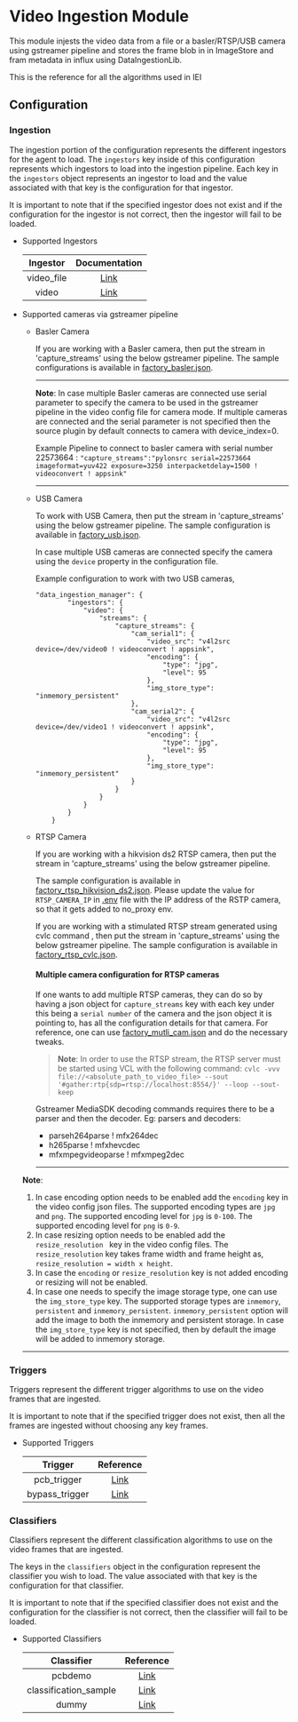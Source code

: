# Video Ingestion Module

This module injests the video data from a file or a basler/RTSP/USB camera using gstreamer pipeline and stores the frame blob in in ImageStore and fram metadata in influx using DataIngestionLib.

This is the reference for all the algorithms used in IEI

## Configuration

### Ingestion

The ingestion portion of the configuration represents the different ingestors
for the agent to load. The `ingestors` key inside of this configuration
represents which ingestors to load into the ingestion pipeline. Each key in
the `ingestors` object represents an ingestor to load and the value associated
with that key is the configuration for that ingestor.

It is important to note that if the specified ingestor does not exist and if the configuration for the
ingestor is not correct, then the ingestor will fail to be loaded.

* Supported Ingestors

    | Ingestor | Documentation |
    | :------: | :-----------: |
    | video_file    | [Link](https://gitlab.devtools.intel.com/Indu/IEdgeInsights/IEdgeInsights/blob/master/algos/dpm/ingestion/video_file.py ) |
    | video         | [Link](https://gitlab.devtools.intel.com/Indu/IEdgeInsights/IEdgeInsights/blob/master/algos/dpm/ingestion/video.py ) |

* Supported cameras via gstreamer pipeline

    * Basler Camera

        If you are working with a Basler camera, then put the stream in 'capture_streams' using the below gstreamer pipeline.
        The sample configurations is available in [factory_basler.json](../docker_setup/config/algo_config/factory_basler.json).

        ---
        **Note**:
        In case multiple Basler cameras are connected use serial parameter to specify the camera to be used in the gstreamer pipeline in the video config file
        for camera mode. If multiple cameras are connected and the serial parameter is not specified then the source plugin by default connects to camera with device_index=0.

        Example Pipeline to connect to basler camera with serial number 22573664 :
        `"capture_streams":"pylonsrc serial=22573664 imageformat=yuv422 exposure=3250 interpacketdelay=1500 ! videoconvert ! appsink"`

        ---

    * USB Camera

        To work with USB Camera, then put the stream in 'capture_streams' using the below gstreamer pipeline.
        The sample configuration is available in [factory_usb.json](../docker_setup/config/algo_config/factory_usb.json).

        In case multiple USB cameras are connected specify the camera using the `device` property in the configuration file.

        Example configuration to work with two USB cameras,

        ```
        "data_ingestion_manager": {
                "ingestors": {
                    "video": {
                        "streams": {
                            "capture_streams": {
                                "cam_serial1": {
                                    "video_src": "v4l2src device=/dev/video0 ! videoconvert ! appsink",
                                    "encoding": {
                                        "type": "jpg",
                                        "level": 95
                                    },
                                    "img_store_type": "inmemory_persistent"
                                },
                                "cam_serial2": {
                                    "video_src": "v4l2src device=/dev/video1 ! videoconvert ! appsink",
                                    "encoding": {
                                        "type": "jpg",
                                        "level": 95
                                    },
                                    "img_store_type": "inmemory_persistent"
                                }
                            }
                        }
                    }
                }
            }
        ```

    * RTSP Camera

        If you are working with a hikvision ds2 RTSP camera, then put the stream in 'capture_streams' using the below gstreamer pipeline.

        The sample configuration is available in [factory_rtsp_hikvision_ds2.json](../docker_setup/config/algo_config/factory_rtsp_hikvision_ds2.json).
        Please update the value for `RTSP_CAMERA_IP` in [.env](.env) file with the IP address of the RSTP camera, so that it gets added to no_proxy env.

        If you are working with a stimulated RTSP stream generated using cvlc command , then put the stream in 'capture_streams' using the below gstreamer pipeline.
        The sample configuration is available in [factory_rtsp_cvlc.json](../docker_setup/config/algo_config/factory_rtsp_cvlc.json).

        #### Multiple camera configuration for RTSP cameras

        If one wants to add multiple RTSP cameras, they can do so by having a json object for `capture_streams` key with each key under this being a `serial number` of the camera and the json object it is pointing to, has all the configuration details for that camera. For reference, one can use [factory_mutli_cam.json](../docker_setup/config/algo_config/factory_multi_cam.json) and do the necessary tweaks.

        > **Note**:
        > In order to use the RTSP stream, the RTSP server must be started using VCL with the following command:
        `cvlc -vvv file://<absolute_path_to_video_file> --sout '#gather:rtp{sdp=rtsp://localhost:8554/}' --loop --sout-keep`

        Gstreamer MediaSDK decoding commands requires there to be a parser and then the decoder.
        Eg: parsers and decoders:
        * parseh264parse !  mfx264dec
        * h265parse ! mfxhevcdec
        * mfxmpegvideoparse ! mfxmpeg2dec

        ---

    **Note**:
    1. In case encoding option needs to be enabled add the `encoding` key in the video config json files.
    The supported encoding types are `jpg` and `png`.
    The supported encoding level for `jpg` is `0-100`.
    The supported encoding level for `png` is `0-9`.
    2. In case resizing option needs to be enabled add the `resize_resolution ` key in the video config files.
    The `resize_resolution` key takes frame width and frame height as, `resize_resolution = width x height`.
    3. In case the `encoding` or `resize_resolution` key is not added encoding or resizing will not be enabled.
    4. In case one needs to specify the image storage type, one can use the `img_store_type` key.
    The supported storage types are `inmemory`, `persistent` and `inmemory_persistent`.
    `inmemory_persistent` option will add the image to both the inmemory and persistent storage.
    In case the `img_store_type` key is not specified, then by default the image will be added to inmemory storage.
    ---

### Triggers

Triggers represent the different trigger algorithms to use on the
video frames that are ingested.

It is important to note that if the specified trigger does not exist, then all the frames are ingested without choosing any key frames.

* Supported Triggers

    | Trigger | Reference |
    | :--------: | :-----------: |
    | pcb_trigger     | [Link](https://gitlab.devtools.intel.com/Indu/IEdgeInsights/IEdgeInsights/tree/master/algos/dpm/triggers/pcb_triger.py)|
    | bypass_trigger  | [Link](https://gitlab.devtools.intel.com/Indu/IEdgeInsights/IEdgeInsights/tree/master/algos/dpm/triggers/bypass_trigger.py)|

### Classifiers

Classifiers represent the different classification algorithms to use on the
video frames that are ingested.

The keys in the `classifiers` object in the configuration
represent the classifier you wish to load. The value associated
with that key is the configuration for that classifier.

It is important to note that if the specified classifier does not exist and the configuration for the
classifier is not correct, then the classifier will fail to be loaded.

* Supported Classifiers

    | Classifier | Reference |
    | :--------: | :-----------: |
    | pcbdemo     | [Link](https://gitlab.devtools.intel.com/Indu/IEdgeInsights/IEdgeInsights/tree/master/algos/dpm/classification/classifiers/pcbdemo) |
    | classification_sample     | [Link](https://gitlab.devtools.intel.com/Indu/IEdgeInsights/IEdgeInsights/tree/master/algos/dpm/classification/classifiers/classification_sample) |
    | dummy     | [Link](https://gitlab.devtools.intel.com/Indu/IEdgeInsights/IEdgeInsights/tree/master/algos/dpm/classification/classifiers/dummy.py) |